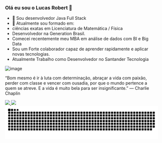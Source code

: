 ### Olá eu sou o Lucas Robert 👋



- 🔭 Sou desenvolvedor Java Full Stack
- 🌱 Atualmente sou formado em:
- ciências exatas em Licenciatura de Matemática / Física
- Desenvolvedor na Generation Brasil.
- Comecei recentemente meu MBA em análise de dados com BI e Big Data
- Sou um Forte colaborador capaz de aprender rapidamente e aplicar novas tecnologias.
- Atualmente Trabalho como Desenvolvedor no Santander Tecnologia



![image](https://user-images.githubusercontent.com/69163019/133696572-f6d40fb6-f7c3-43f9-9e4b-03a3b6a29cf0.png)







“Bom mesmo é ir à luta com determinação, abraçar a vida com paixão, perder com classe e vencer com ousadia, por que o mundo pertence a quem se atreve. E a vida é muito bela para ser insignificante.”
― Charlie Chaplin 





  <div>
  <a href="https://github.com/lucasrobert103">
  <img height = "180em" src = "https://github-readme-stats.vercel.app/api?username=lucasrobert103&show_icons=true&theme=dark&include_all_commits=true&count_private=true" />
  <img height = "180em" src = "https://github-readme-stats.vercel.app/api/top-langs/?username=lucasrobert103&layout=compact&langs_count=7&theme=dark" />
</div
    
 
  ![Snake animation](https://github.com/ellen2121/ellen2121/blob/output/github-contribution-grid-snake.svg)
 
</div>
 
